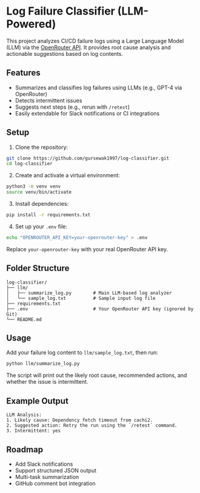 # Log Failure Classifier (LLM-Powered)

This project analyzes CI/CD failure logs using a Large Language Model (LLM) via the [OpenRouter API](https://openrouter.ai/). It provides root cause analysis and actionable suggestions based on log contents.

## Features

- Summarizes and classifies log failures using LLMs (e.g., GPT-4 via OpenRouter)
- Detects intermittent issues
- Suggests next steps (e.g., rerun with `/retest`)
- Easily extendable for Slack notifications or CI integrations

## Setup

1. Clone the repository:

```bash
git clone https://github.com/gursewak1997/log-classifier.git
cd log-classifier
````

2. Create and activate a virtual environment:

```bash
python3 -m venv venv
source venv/bin/activate
```

3. Install dependencies:

```bash
pip install -r requirements.txt
```

4. Set up your `.env` file:

```bash
echo "OPENROUTER_API_KEY=your-openrouter-key" > .env
```

Replace `your-openrouter-key` with your real OpenRouter API key.

## Folder Structure

```
log-classifier/
├── llm/
│   ├── summarize_log.py        # Main LLM-based log analyzer
│   └── sample_log.txt          # Sample input log file
├── requirements.txt
├── .env                        # Your OpenRouter API key (ignored by Git)
└── README.md
```

## Usage

Add your failure log content to `llm/sample_log.txt`, then run:

```bash
python llm/summarize_log.py
```

The script will print out the likely root cause, recommended actions, and whether the issue is intermittent.

## Example Output

```
LLM Analysis:
1. Likely cause: Dependency fetch timeout from cachi2.
2. Suggested action: Retry the run using the `/retest` command.
3. Intermittent: yes
```

## Roadmap

* Add Slack notifications
* Support structured JSON output
* Multi-task summarization
* GitHub comment bot integration

```

